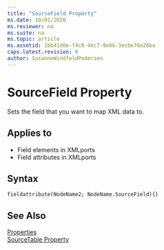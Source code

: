 ```yaml
---
title: "SourceField Property"
ms.date: 10/01/2020
ms.reviewer: na
ms.suite: na
ms.topic: article
ms.assetid: 1bb41d0e-f4c8-4ec7-9e8b-3ecbe76e26ba
caps.latest.revision: 6
author: SusanneWindfeldPedersen
---
```


# SourceField Property

Sets the field that you want to map XML data to.  
  
## Applies to  

- Field elements in XMLports
- Field attributes in XMLports
  
## Syntax

```AL
fieldattribute(NodeName2; NodeName.SourceField){}
```  
  
## See Also

[Properties](devenv-properties.md)   
[SourceTable Property](devenv-sourcetable-property.md)